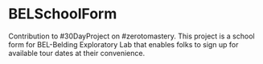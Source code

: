 # BELSchoolForm
Contribution to #30DayProject on #zerotomastery.
This project is a school form for BEL-Belding Exploratory Lab that enables folks to sign up for available tour dates at their convenience.
